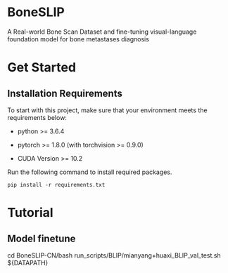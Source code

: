 # BoneSLIP
A Real-world Bone Scan Dataset and fine-tuning visual-language foundation model for bone metastases diagnosis
# Get Started
## Installation Requirements
To start with this project, make sure that your environment meets the requirements below:

- python >= 3.6.4

- pytorch >= 1.8.0 (with torchvision >= 0.9.0)

- CUDA Version >= 10.2

Run the following command to install required packages.

`pip install -r requirements.txt`
# Tutorial
## Model finetune
cd BoneSLIP-CN/bash run_scripts/BLIP/mianyang+huaxi_BLIP_val_test.sh ${DATAPATH}
